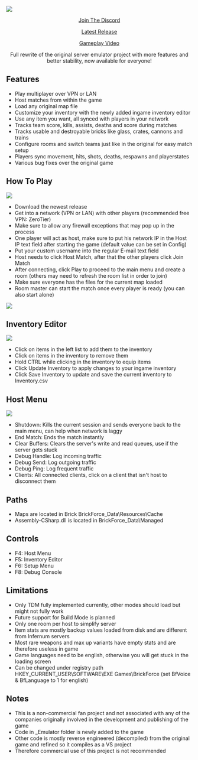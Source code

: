 ![](https://i.imgur.com/fThs88a.png)

[<p align="center">Join The Discord</p>](https://discord.gg/qktjAYsKwH)
[<p align="center">Latest Release</p>](https://github.com/WeeaboosPls/Brick-Force-Aurora/releases/latest)

[<p align="center">Gameplay Video</p>](https://www.youtube.com/watch?v=mslPRyCIKgo)

<p align="center">Full rewrite of the original server emulator project with more features and better stability, now available for everyone!</p>

## Features
- Play multiplayer over VPN or LAN
- Host matches from within the game
- Load any original map file
- Customize your inventory with the newly added ingame inventory editor
- Use any item you want, all synced with players in your network
- Tracks team score, kills, assists, deaths and score during matches
- Tracks usable and destroyable bricks like glass, crates, cannons and trains
- Configure rooms and switch teams just like in the original for easy match setup
- Players sync movement, hits, shots, deaths, respawns and playerstates
- Various bug fixes over the original game

## How To Play
![](https://i.imgur.com/OUqQ5dR.png)

- Download the newest release
- Get into a network (VPN or LAN) with other players (recommended free VPN: ZeroTier)
- Make sure to allow any firewall exceptions that may pop up in the process
- One player will act as host, make sure to put his network IP in the Host IP text field after starting the game (default value can be set in Config)
- Put your custom username into the regular E-mail text field
- Host needs to click Host Match, after that the other players click Join Match
- After connecting, click Play to proceed to the main menu and create a room (others may need to refresh the room list in order to join)
- Make sure everyone has the files for the current map loaded
- Room master can start the match once every player is ready (you can also start alone)


![](https://i.imgur.com/6ncbt4O.png)

## Inventory Editor
![](https://i.imgur.com/teJ36Lz.png)

- Click on items in the left list to add them to the inventory
- Click on items in the inventory to remove them
- Hold CTRL while clicking in the inventory to equip items
- Click Update Inventory to apply changes to your ingame inventory
- Click Save Inventory to update and save the current inventory to Inventory.csv

## Host Menu
![](https://i.imgur.com/zg6pEny.png)

- Shutdown: Kills the current session and sends everyone back to the main menu, can help when network is laggy
- End Match: Ends the match instantly
- Clear Buffers: Clears the server's write and read queues, use if the server gets stuck
- Debug Handle: Log incoming traffic
- Debug Send: Log outgoing traffic
- Debug Ping: Log frequent traffic
- Clients: All connected clients, click on a client that isn't host to disconnect them

## Paths
- Maps are located in Brick BrickForce_Data\Resources\Cache
- Assembly-CSharp.dll is located in BrickForce_Data\Managed

## Controls
- F4: Host Menu
- F5: Inventory Editor
- F6: Setup Menu
- F8: Debug Console

## Limitations
- Only TDM fully implemented currently, other modes should load but might not fully work
- Future support for Build Mode is planned
- Only one room per host to simplify server
- Item stats are mostly backup values loaded from disk and are different from Infernum servers
- Most rare weapons and max up variants have empty stats and are therefore useless in game
- Game languages need to be english, otherwise you will get stuck in the loading screen
- Can be changed under registry path HKEY_CURRENT_USER\SOFTWARE\EXE Games\BrickForce (set BfVoice & BfLanguage to 1 for english)

## Notes
- This is a non-commercial fan project and not associated with any of the companies originally involved in the development and publishing of the game
- Code in _Emulator folder is newly added to the game
- Other code is mostly reverse engineered (decompiled) from the original game and refined so it compiles as a VS project
- Therefore commercial use of this project is not recommended
